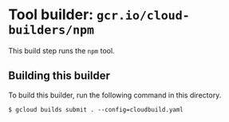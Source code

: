 # Tool builder: `gcr.io/cloud-builders/npm`

This build step runs the `npm` tool.

## Building this builder

To build this builder, run the following command in this directory.

    $ gcloud builds submit . --config=cloudbuild.yaml
